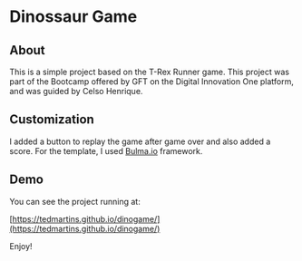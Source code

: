 # Dinossaur Game

## About

This is a simple project based on the T-Rex Runner game. This project was part of the Bootcamp offered by GFT on the Digital Innovation One platform, and was guided by Celso Henrique.

## Customization

I added a button to replay the game after game over and also added a score. For the template, I  used [Bulma.io](https://bulma.io) framework.

## Demo

You can see the project running at:

[https://tedmartins.github.io/dinogame/](https://tedmartins.github.io/dinogame/)

Enjoy!
